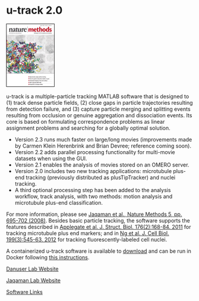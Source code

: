 # u-track 2.0

![Alt Text](img/utrack.gif?raw=true)

u-track is a multiple-particle tracking MATLAB software that is designed to (1) track dense particle fields, (2) close gaps in particle trajectories resulting from detection failure, and (3) capture particle merging and splitting events resulting from occlusion or genuine aggregation and dissociation events. Its core is based on formulating correspondence problems as linear assignment problems and searching for a globally optimal solution.

- Version 2.3 runs much faster on large/long movies (improvements made by Carmen Klein Herenbrink and Brian Devree; reference coming soon).
- Version 2.2 adds parallel processing functionality for multi-movie datasets when using the GUI.
- Version 2.1 enables the analysis of movies stored on an OMERO server.
- Version 2.0 includes two new tracking applications: microtubule plus-end tracking (previously distributed as plusTipTracker) and nuclei tracking.
- A third optional processing step has been added to the analysis workflow, track analysis, with two methods: motion analysis and microtubule plus-end classification.

For more information, please see [Jaqaman et al., Nature Methods 5, pp. 695-702 (2008)](http://www.nature.com/nmeth/journal/v5/n8/full/nmeth.1237.html). Besides basic particle tracking, the software supports the features described in [Applegate et al. J. Struct. Biol. 176(2):168-84. 2011](https://www.ncbi.nlm.nih.gov/pubmed/21821130) for tracking microtubule plus end markers; and in [Ng et al. J. Cell Biol. 199(3):545-63. 2012](https://www.ncbi.nlm.nih.gov/pubmed/23091067) for tracking fluorescently-labeled cell nuclei.

A containerized u-track software is available to [download](https://hub.docker.com/repository/docker/jennyzouutsw/utrack2.3) and can be run in Docker following [this instructions](https://github.com/JennyZouUTSW/auto-docker/blob/develop/utrack2018b/README.md).

[Danuser Lab Website](https://www.utsouthwestern.edu/labs/danuser/)

[Jaqaman Lab Website](https://www.utsouthwestern.edu/labs/jaqaman/)

[Software Links](https://www.utsouthwestern.edu/labs/danuser/software/)
